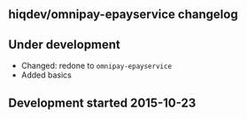 hiqdev/omnipay-epayservice changelog
------------------------------------

## Under development

- Changed: redone to `omnipay-epayservice`
- Added basics

## Development started 2015-10-23

